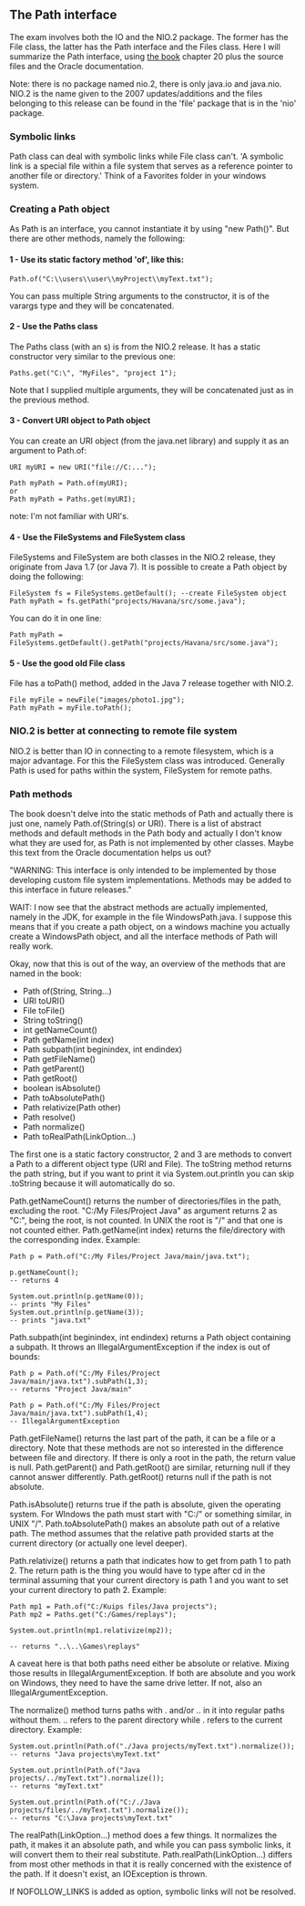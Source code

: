 ## The Path interface

The exam involves both the IO and the NIO.2 package. The former has the File class, the latter has the Path interface and the Files class. Here I will summarize the Path interface, using [the book](https://www.amazon.com/gp/product/B08DF4R2V9/ref=ppx_yo_dt_b_d_asin_title_351_o00?ie=UTF8&psc=1) chapter 20 plus the source files and the Oracle documentation.

Note: there is no package named nio.2, there is only java.io and java.nio. NIO.2 is the name given to the 2007 updates/additions and the files belonging to this release can be found in the 'file' package that is in the 'nio' package. 


### Symbolic links

Path class can deal with symbolic links while File class can't. 'A symbolic link is a special file within a file system that serves as a reference pointer to another file or directory.' Think of a Favorites folder in your windows system.

### Creating a Path object

As Path is an interface, you cannot instantiate it by using "new Path()". But there are other methods, namely the following:

#### 1 - Use its static factory method 'of', like this:

```
Path.of("C:\\users\\user\\myProject\\myText.txt");
```

You can pass multiple String arguments to the constructor, it is of the varargs type and they will be concatenated.

#### 2 - Use the Paths class 
The Paths class (with an s) is from the NIO.2 release. It has a static constructor very similar to the previous one:

```
Paths.get("C:\", "MyFiles", "project 1");
```

Note that I supplied multiple arguments, they will be concatenated just as in the previous method.

#### 3 - Convert URI object to Path object

You can create an URI object (from the java.net library) and supply it as an argument to Path.of:

```
URI myURI = new URI("file://C:...");

Path myPath = Path.of(myURI);
or
Path myPath = Paths.get(myURI);
```
note: I'm not familiar with URI's.

#### 4 - Use the FileSystems and FileSystem class

FileSystems and FileSystem are both classes in the NIO.2 release, they originate from Java 1.7 (or Java 7). It is possible to create a Path object by doing the following:

```
FileSystem fs = FileSystems.getDefault(); --create FileSystem object
Path myPath = fs.getPath("projects/Havana/src/some.java");
```

You can do it in one line:

```
Path myPath = FileSystems.getDefault().getPath("projects/Havana/src/some.java");
```

#### 5 - Use the good old File class

File has a toPath() method, added in the Java 7 release together with NIO.2. 

```
File myFile = newFile("images/photo1.jpg");
Path myPath = myFile.toPath();
```

### NIO.2 is better at connecting to remote file system

NIO.2 is better than IO in connecting to a remote filesystem, which is a major advantage. For this the FileSystem class was introduced. Generally Path is used for paths within the system, FileSystem for remote paths.

### Path methods

The book doesn't delve into the static methods of Path and actually there is just one, namely Path.of(String(s) or URI). There is a list of abstract methods and default methods in the Path body and actually I don't know what they are used for, as Path is not implemented by other classes. Maybe this text from the Oracle documentation helps us out?

"WARNING: This interface is only intended to be implemented by those developing custom file system implementations. Methods may be added to this interface in future releases."

WAIT: I now see that the abstract methods are actually implemented, namely in the JDK, for example in the file WindowsPath.java. I suppose this means that if you create a path object, on a windows machine you actually create a WindowsPath object, and all the interface methods of Path will really work.

Okay, now that this is out of the way, an overview of the methods that are named in the book:

- Path of(String, String...)
- URI toURI()
- File toFile()
- String toString()
- int getNameCount()
- Path getName(int index)
- Path subpath(int beginindex, int endindex)
- Path getFileName()
- Path getParent()
- Path getRoot()
- boolean isAbsolute()
- Path toAbsolutePath()
- Path relativize(Path other)
- Path resolve()
- Path normalize()
- Path toRealPath(LinkOption...)

The first one is a static factory constructor, 2 and 3 are methods to convert a Path to a different object type (URI and File). The toString method returns the path string, but if you want to print it via System.out.println you can skip .toString because it will automatically do so.

Path.getNameCount() returns the number of directories/files in the path, excluding the root. "C:/My Files/Project Java" as argument returns 2 as "C:", being the root, is not counted. In UNIX the root is "/" and that one is not counted either. Path.getName(int index) returns the file/directory with the corresponding index. Example:

```
Path p = Path.of("C:/My Files/Project Java/main/java.txt");

p.getNameCount(); 
-- returns 4

System.out.println(p.getName(0));
-- prints "My Files"
System.out.println(p.getName(3));
-- prints "java.txt"
```

Path.subpath(int beginindex, int endindex) returns a Path object containing a subpath. It throws an IllegalArgumentException if the index is out of bounds:

```
Path p = Path.of("C:/My Files/Project Java/main/java.txt").subPath(1,3);
-- returns "Project Java/main"

Path p = Path.of("C:/My Files/Project Java/main/java.txt").subPath(1,4);
-- IllegalArgumentException
```

Path.getFileName() returns the last part of the path, it can be a file or a directory. Note that these methods are not so interested in the difference between file and directory. If there is only a root in the path, the return value is null. Path.getParent() and Path.getRoot() are similar, returning null if they cannot answer differently. Path.getRoot() returns null if the path is not absolute.

Path.isAbsolute() returns true if the path is absolute, given the operating system. For WIndows the path must start with "C:/" or something similar, in UNIX "/". Path.toAbsolutePath() makes an absolute path out of a relative path. The method assumes that the relative path provided starts at the current directory (or actually one level deeper).

Path.relativize() returns a path that indicates how to get from path 1 to path 2. The return path is the thing you would have to type after cd in the terminal assuming that your current directory is path 1 and you want to set your current directory to path 2. Example:

```
Path mp1 = Path.of("C:/Kuips files/Java projects");
Path mp2 = Paths.get("C:/Games/replays");

System.out.println(mp1.relativize(mp2));

-- returns "..\..\Games\replays" 
```

A caveat here is that both paths need either be absolute or relative. Mixing those results in IllegalArgumentException. If both are absolute and you work on Windows, they need to have the same drive letter. If not, also an IllegalArgumentException.

The normalize() method turns paths with . and/or .. in it into regular paths without them. .. refers to the parent directory while . refers to the current directory. Example:

```
System.out.println(Path.of("./Java projects/myText.txt").normalize());
-- returns "Java projects\myText.txt"

System.out.println(Path.of("Java projects/../myText.txt").normalize());
-- returns "myText.txt"

System.out.println(Path.of("C:/./Java projects/files/../myText.txt").normalize());
-- returns "C:\Java projects\myText.txt"
```

The realPath(LinkOption...) method does a few things. It normalizes the path, it makes it an absolute path, and while you can pass symbolic links, it will convert them to their real substitute. Path.realPath(LinkOption...) differs from most other methods in that it is really concerned with the existence of the path. If it doesn't exist, an IOException is thrown. 

If NOFOLLOW_LINKS is added as option, symbolic links will not be resolved.

























